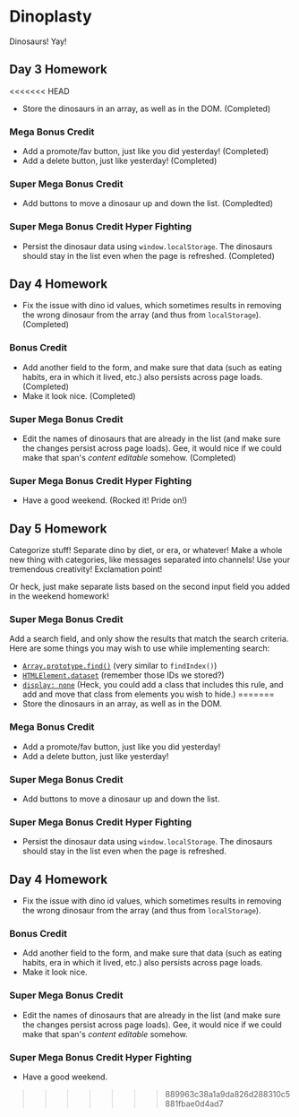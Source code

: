 # Dinoplasty

Dinosaurs! Yay!

## Day 3 Homework

<<<<<<< HEAD
* Store the dinosaurs in an array, as well as in the DOM. (Completed)

### Mega Bonus Credit

* Add a promote/fav button, just like you did yesterday! (Completed)
* Add a delete button, just like yesterday! (Completed)

### Super Mega Bonus Credit

* Add buttons to move a dinosaur up and down the list. (Compledted)

### Super Mega Bonus Credit Hyper Fighting

* Persist the dinosaur data using `window.localStorage`. The dinosaurs should stay in the list even when the page is refreshed. (Completed)

## Day 4 Homework

* Fix the issue with dino id values, which sometimes results in removing the wrong dinosaur from the array (and thus from `localStorage`). (Completed)

### Bonus Credit

* Add another field to the form, and make sure that data (such as eating habits, era in which it lived, etc.) also persists across page loads. (Completed)
* Make it look nice. (Completed)

### Super Mega Bonus Credit

* Edit the names of dinosaurs that are already in the list (and make sure the changes persist across page loads). Gee, it would nice if we could make that span's _content editable_ somehow. (Completed)

### Super Mega Bonus Credit Hyper Fighting

* Have a good weekend. (Rocked it! Pride on!)

## Day 5 Homework

Categorize stuff! Separate dino by diet, or era, or whatever! Make a whole new thing with categories, like messages separated into channels! Use your tremendous creativity! Exclamation point!

Or heck, just make separate lists based on the second input field you added in the weekend homework!

### Super Mega Bonus Credit

Add a search field, and only show the results that match the search criteria. Here are some things you may wish to use while implementing search:

* [`Array.prototype.find()`](https://developer.mozilla.org/en-US/docs/Web/JavaScript/Reference/Global_Objects/Array/find?v=control) (very similar to `findIndex()`)
* [`HTMLElement.dataset`](https://developer.mozilla.org/en-US/docs/Web/API/HTMLElement/dataset) (remember those IDs we stored?)
* [`display: none`](https://www.w3schools.com/css/css_display_visibility.asp) (Heck, you could add a class that includes this rule, and add and move that class from elements you wish to hide.)
=======
* Store the dinosaurs in an array, as well as in the DOM.

### Mega Bonus Credit

* Add a promote/fav button, just like you did yesterday!
* Add a delete button, just like yesterday!

### Super Mega Bonus Credit

* Add buttons to move a dinosaur up and down the list.

### Super Mega Bonus Credit Hyper Fighting

* Persist the dinosaur data using `window.localStorage`. The dinosaurs should stay in the list even when the page is refreshed.

## Day 4 Homework

* Fix the issue with dino id values, which sometimes results in removing the wrong dinosaur from the array (and thus from `localStorage`).

### Bonus Credit

* Add another field to the form, and make sure that data (such as eating habits, era in which it lived, etc.) also persists across page loads.
* Make it look nice.

### Super Mega Bonus Credit

* Edit the names of dinosaurs that are already in the list (and make sure the changes persist across page loads). Gee, it would nice if we could make that span's _content editable_ somehow.

### Super Mega Bonus Credit Hyper Fighting

* Have a good weekend.
>>>>>>> 889963c38a1a9da826d288310c5881fbae0d4ad7
